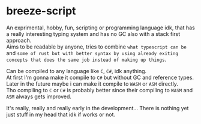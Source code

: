 # breeze-script

An exprimental, hobby, fun, scripting or programming language idk, that has a really interesting typing system and has no GC also with a stack first approach.<br/>
Aims to be readable by anyone, tries to combine `what typescript can be` and `some of rust but with better syntax by using already exiting concepts that does the same job instead of making up things`.<br/>

Can be compiled to any language like `C`, `C#`, idk anything.<br/>
At first I'm gonna make it compile to `C#` but without GC and reference types.<br/>
Later in the future maybe i can make it compile to `WASM` or `ASM` directly.<br/>
Tho compiling to `C` or `C#` is probably better since their compiling to `WASM` and `ASM` always gets improved.

It's really, really and really early in the development... There is nothing yet just stuff in my head that idk if works or not.
